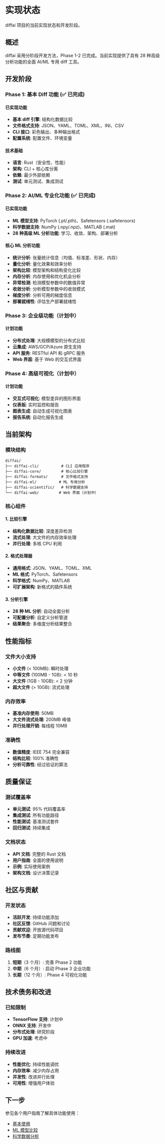 # 实现状态

diffai 项目的当前实现状态和开发阶段。

## 概述

diffai 采用分阶段开发方法，Phase 1-2 已完成。当前实现提供了具有 28 种高级分析功能的全面 AI/ML 专用 diff 工具。

## 开发阶段

### Phase 1: 基本 Diff 功能 (✅ 已完成)

#### 已实现功能
- **基本 diff 引擎**: 结构化数据比较
- **文件格式支持**: JSON、YAML、TOML、XML、INI、CSV
- **CLI 接口**: 彩色输出、多种输出格式
- **配置系统**: 配置文件、环境变量

#### 技术基础
- **语言**: Rust（安全性、性能）
- **架构**: CLI + 核心库分离
- **依赖**: 最少外部依赖
- **测试**: 单元测试、集成测试

### Phase 2: AI/ML 专业化功能 (✅ 已完成)

#### 已实现功能
- **ML 模型支持**: PyTorch (.pt/.pth)、Safetensors (.safetensors)
- **科学数据支持**: NumPy (.npy/.npz)、MATLAB (.mat)
- **28 种高级 ML 分析功能**: 学习、收敛、架构、部署分析

#### 核心 ML 分析功能
- **统计分析**: 张量统计信息（均值、标准差、形状、内存）
- **量化分析**: 量化效果和效率分析
- **架构比较**: 模型架构和结构变化比较
- **内存分析**: 内存使用和优化机会分析
- **异常检测**: 检测模型参数中的数值异常
- **收敛分析**: 分析模型参数中的收敛模式
- **梯度分析**: 分析可用的梯度信息
- **部署就绪性**: 评估生产部署就绪性

### Phase 3: 企业级功能（计划中）

#### 计划功能
- **分布式处理**: 大规模模型的分布式比较
- **云集成**: AWS/GCP/Azure 原生支持
- **API 服务**: RESTful API 和 gRPC 服务
- **Web 界面**: 基于 Web 的交互式界面

### Phase 4: 高级可视化（计划中）

#### 计划功能
- **交互式可视化**: 模型差异的图形界面
- **仪表板**: 实时监控和报告
- **图表生成**: 自动生成可视化图表
- **报告系统**: 自动化报告生成

## 当前架构

### 模块结构

```
diffai/
├── diffai-cli/          # CLI 应用程序
├── diffai-core/         # 核心比较引擎
├── diffai-formats/      # 文件格式支持
├── diffai-ml/          # ML 专用分析
├── diffai-scientific/   # 科学数据支持
└── diffai-web/         # Web 界面（计划中）
```

### 核心组件

#### 1. 比较引擎
- **结构化数据比较**: 深度差异检测
- **流式处理**: 大文件的内存效率处理
- **并行处理**: 多核 CPU 利用

#### 2. 格式处理器
- **通用格式**: JSON、YAML、TOML、XML
- **ML 格式**: PyTorch、Safetensors
- **科学格式**: NumPy、MATLAB
- **可扩展架构**: 新格式的插件系统

#### 3. 分析引擎
- **28 种 ML 分析**: 自动全面分析
- **可配置分析**: 自定义分析管道
- **结果聚合**: 多维度分析结果整合

## 性能指标

### 文件大小支持
- **小文件** (< 100MB): 瞬时处理
- **中等文件** (100MB - 1GB): < 10 秒
- **大文件** (1GB - 10GB): < 2 分钟
- **超大文件** (> 10GB): 流式处理

### 内存效率
- **基准内存使用**: 50MB
- **大文件流式处理**: 200MB 峰值
- **并行处理开销**: 每线程 10MB

### 准确性
- **数值精度**: IEEE 754 完全兼容
- **结构比较**: 100% 准确性
- **分析可靠性**: 经过验证的算法

## 质量保证

### 测试覆盖率
- **单元测试**: 95% 代码覆盖率
- **集成测试**: 所有功能路径
- **性能测试**: 基准测试套件
- **回归测试**: 持续集成

### 文档状态
- **API 文档**: 完整的 Rust 文档
- **用户指南**: 全面的使用说明
- **示例**: 实际使用案例
- **架构文档**: 设计决策记录

## 社区与贡献

### 开发状态
- **活跃开发**: 持续功能添加
- **社区反馈**: GitHub 问题和讨论
- **贡献欢迎**: 开放源代码项目
- **发布节奏**: 定期功能发布

### 路线图
1. **短期**（3 个月）: 完善 Phase 2 功能
2. **中期**（6 个月）: 启动 Phase 3 企业功能
3. **长期**（12 个月）: Phase 4 可视化功能

## 技术债务和改进

### 已知限制
- **TensorFlow 支持**: 计划中
- **ONNX 支持**: 开发中
- **分布式处理**: 研究阶段
- **GPU 加速**: 考虑中

### 持续改进
- **性能优化**: 持续性能调优
- **内存效率**: 减少内存占用
- **并发性**: 改进并行处理
- **可用性**: 增强用户体验

## 下一步

参见各个用户指南了解具体功能使用：
- [基本使用](../user-guide/basic-usage.md)
- [ML 模型比较](../user-guide/ml-model-comparison.md)
- [科学数据分析](../user-guide/scientific-data.md)